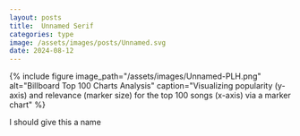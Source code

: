 ```yaml
---
layout: posts
title:  Unnamed Serif
categories: type
image: /assets/images/posts/Unnamed.svg
date: 2024-08-12
---
```


{% include figure image_path="/assets/images/Unnamed-PLH.png" alt="Billboard Top 100 Charts Analysis" caption="Visualizing popularity (y-axis) and relevance (marker size) for the top 100 songs (x-axis) via a marker chart" %}


I should give this a name